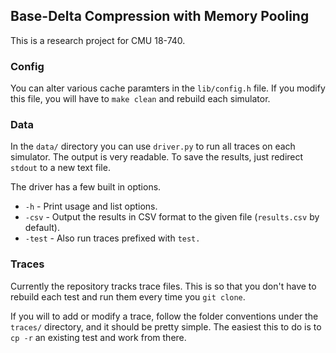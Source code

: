 ## Base-Delta Compression with Memory Pooling

This is a research project for CMU 18-740.


### Config

You can alter various cache paramters in the `lib/config.h` file. If you modify this file, you will have to `make clean` and rebuild each simulator.


### Data

In the `data/` directory you can use `driver.py` to run all traces on each simulator. The output is very readable. To save the results, just redirect `stdout` to a new text file.

The driver has a few built in options.

- `-h` - Print usage and list options.
- `-csv` - Output the results in CSV format to the given file (`results.csv` by default).
- `-test` - Also run traces prefixed with `test.`


### Traces

Currently the repository tracks trace files. This is so that you don't have to rebuild each test and run them every time you `git clone`.

If you will to add or modify a trace, follow the folder conventions under the `traces/` directory, and it should be pretty simple. The easiest this to do is to `cp -r` an existing test and work from there.
